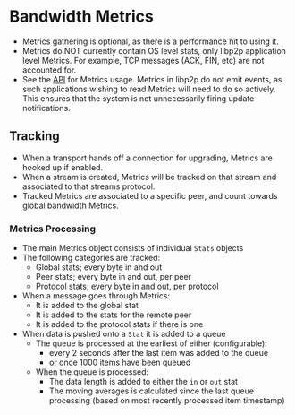 # Bandwidth Metrics

- Metrics gathering is optional, as there is a performance hit to using it.
- Metrics do NOT currently contain OS level stats, only libp2p application level Metrics. For example, TCP messages (ACK, FIN, etc) are not accounted for.
- See the [API](./API.md) for Metrics usage. Metrics in libp2p do not emit events, as such applications wishing to read Metrics will need to do so actively. This ensures that the system is not unnecessarily firing update notifications.

## Tracking
- When a transport hands off a connection for upgrading, Metrics are hooked up if enabled.
- When a stream is created, Metrics will be tracked on that stream and associated to that streams protocol.
- Tracked Metrics are associated to a specific peer, and count towards global bandwidth Metrics.

### Metrics Processing
- The main Metrics object consists of individual `Stats` objects
- The following categories are tracked:
  - Global stats; every byte in and out
  - Peer stats; every byte in and out, per peer
  - Protocol stats; every byte in and out, per protocol
- When a message goes through Metrics:
  - It is added to the global stat
  - It is added to the stats for the remote peer
  - It is added to the protocol stats if there is one
- When data is pushed onto a `Stat` it is added to a queue
  - The queue is processed at the earliest of either (configurable):
    - every 2 seconds after the last item was added to the queue
    - or once 1000 items have been queued
  - When the queue is processed:
    - The data length is added to either the `in` or `out` stat
    - The moving averages is calculated since the last queue processing (based on most recently processed item timestamp)
